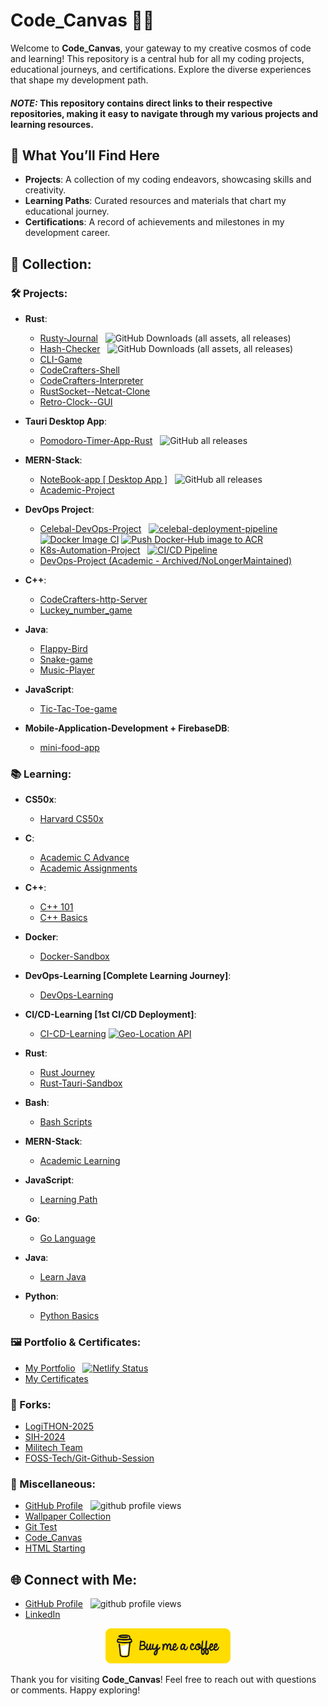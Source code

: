# Code_Canvas 🌌💫

Welcome to **Code_Canvas**, your gateway to my creative cosmos of code and learning! This repository is a central hub for all my coding projects, educational journeys, and certifications. Explore the diverse experiences that shape my development path.
#### *NOTE:* This repository contains direct links to their respective repositories, making it easy to navigate through my various projects and learning resources.
 
## 🌟 What You’ll Find Here

- **Projects**: A collection of my coding endeavors, showcasing skills and creativity.
- **Learning Paths**: Curated resources and materials that chart my educational journey.
- **Certifications**: A record of achievements and milestones in my development career.

## 🌲 Collection:

### 🛠️ Projects:
- **Rust**:
  - [Rusty-Journal](https://github.com/akash2061/Rusty-Journal) &nbsp; ![GitHub Downloads (all assets, all releases)](https://img.shields.io/github/downloads/akash2061/Rusty-Journal/total?color=azure&style=plastic)
  - [Hash-Checker](https://github.com/akash2061/RUST-Hash-Checker) &nbsp; ![GitHub Downloads (all assets, all releases)](https://img.shields.io/github/downloads/akash2061/RUST-Hash-Checker/total?color=azure&style=plastic)
  - [CLI-Game](https://github.com/akash2061/RUST-CLI-Game)
  - [CodeCrafters-Shell](https://github.com/akash2061/codecrafters-shell-rust)
  - [CodeCrafters-Interpreter](https://github.com/akash2061/Interpreter-rust)
  - [RustSocket--Netcat-Clone](https://github.com/akash2061/RustSocket-NetCat-Clone)
  - [Retro-Clock--GUI](https://github.com/akash2061/Rust-Retro-Clock--GUI)

- **Tauri Desktop App**:
  - [Pomodoro-Timer-App-Rust](https://github.com/akash2061/Pomodoro-Timer-App-Rust) &nbsp; ![GitHub all releases](https://img.shields.io/github/downloads/akash2061/Pomodoro-Timer-App-Rust/total?color=azure&style=plastic)

- **MERN-Stack**:
  - [NoteBook-app [ Desktop App ]](https://github.com/akash2061/NoteBook-app) &nbsp; ![GitHub all releases](https://img.shields.io/github/downloads/akash2061/NoteBook-app/total?color=azure&style=plastic)
  - [Academic-Project](https://github.com/akash2061/MERN_STACK_PROJECT)

- **DevOps Project**:
  - [Celebal-DevOps-Project](https://github.com/akash2061/Celebal-DevOps-Project) &nbsp; [![celebal-deployment-pipeline](https://github.com/akash2061/Celebal-DevOps-Project/actions/workflows/celebal-deployment-pipeline.yml/badge.svg)](https://github.com/akash2061/Celebal-DevOps-Project/actions/workflows/celebal-deployment-pipeline.yml) [![Docker Image CI](https://github.com/akash2061/Celebal-DevOps-Project/actions/workflows/docker-image-CI.yml/badge.svg)](https://github.com/akash2061/Celebal-DevOps-Project/actions/workflows/docker-image-CI.yml) [![Push Docker-Hub image to ACR](https://github.com/akash2061/Celebal-DevOps-Project/actions/workflows/azure-container-reg-CI.yml/badge.svg)](https://github.com/akash2061/Celebal-DevOps-Project/actions/workflows/azure-container-reg-CI.yml)
  - [K8s-Automation-Project](https://github.com/akash2061/K8s-Project) &nbsp; [![CI/CD Pipeline](https://github.com/akash2061/K8s-Project/actions/workflows/CI_CD_Pipeline.yml/badge.svg)](https://github.com/akash2061/K8s-Project/actions/workflows/CI_CD_Pipeline.yml)
  - [DevOps-Project (Academic - Archived/NoLongerMaintained)](https://github.com/akash2061/DevOps-Project)

- **C++**:
  - [CodeCrafters-http-Server](https://github.com/akash2061/codecrafters-http-server-cpp)
  - [Luckey_number_game](https://github.com/akash2061/Luckey_number_game_Cpp)

- **Java**:
  - [Flappy-Bird](https://github.com/akash2061/Flappy-Bird-Java-Project)
  - [Snake-game](https://github.com/akash2061/Snake_game--Java)
  - [Music-Player](https://github.com/akash2061/Music_Player-Java-Project)

- **JavaScript**:
  - [Tic-Tac-Toe-game](https://github.com/akash2061/Tic-Tac-Toe-Game)

- **Mobile-Application-Development + FirebaseDB**:
  - [mini-food-app](https://github.com/akash2061/mini-food-app)

### 📚 Learning:
- **CS50x**:
  - [Harvard CS50x](https://github.com/akash2061/Cs50x)

- **C**:
  - [Academic C Advance](https://github.com/akash2061/C-ADVANCE)
  - [Academic Assignments](https://github.com/akash2061/C-Assignment-1st-Year)

- **C++**:
  - [C++ 101](https://github.com/akash2061/CPP-101)
  - [C++ Basics](https://github.com/akash2061/Cpp-Basics)

- **Docker**:
  - [Docker-Sandbox](https://github.com/akash2061/Docker-Sandbox)

- **DevOps-Learning [Complete Learning Journey]**:
  - [DevOps-Learning](https://github.com/akash2061/DevOps-Learning)

- **CI/CD-Learning [1st CI/CD Deployment]**:
  - [CI-CD-Learning](https://github.com/akash2061/CI-CD-Learning) [![Geo-Location API](https://github.com/akash2061/CI-CD-Learning/actions/workflows/geo-location.yml/badge.svg)](https://github.com/akash2061/CI-CD-Learning/actions/workflows/geo-location.yml)

- **Rust**:
  - [Rust Journey](https://github.com/akash2061/RUST-First-Code)
  - [Rust-Tauri-Sandbox](https://github.com/akash2061/Rust-Tauri-Sandbox)

- **Bash**:
  - [Bash Scripts](https://github.com/akash2061/Bash-Craft)

- **MERN-Stack**:
  - [Academic Learning](https://github.com/akash2061/MERN-STACK-TRAINING)

- **JavaScript**:
  - [Learning Path](https://github.com/akash2061/JavaScript-Learning-Path)

- **Go**:
  - [Go Language](https://github.com/akash2061/GO-Lang)

- **Java**:
  - [Learn Java](https://github.com/akash2061/Learn-JAVA)

- **Python**:
  - [Python Basics](https://github.com/akash2061/PYTHON)

### 🖼️ Portfolio & Certificates:
- [My Portfolio](https://github.com/akash2061/Portfolio) &nbsp; [![Netlify Status](https://api.netlify.com/api/v1/badges/82115093-284e-4d40-a2da-0fa0c87af19f/deploy-status)](https://akashsoni.netlify.app/)
- [My Certificates](https://github.com/akash2061/My-Certificates)

### 🍴 Forks:
- [LogiTHON-2025](https://github.com/Tech-Transit)
- [SIH-2024](https://github.com/akash2061/SIH-2024)
- [Militech Team](https://github.com/akash2061/Militech)
- [FOSS-Tech/Git-Github-Session](https://github.com/akash2061/Git-Github-Session)

### 🎨 Miscellaneous:
- [GitHub Profile](https://github.com/akash2061) &nbsp; ![github profile views](https://komarev.com/ghpvc/?username=akash2061&style=plastic)
- [Wallpaper Collection](https://github.com/akash2061/Wallpapers)
- [Git Test](https://github.com/akash2061/Git-Learn-Test-Repository)
- [Code_Canvas](https://github.com/akash2061/Code_Canvas)
- [HTML Starting](https://github.com/akash2061/HTML)

## 🌐 Connect with Me:

- [GitHub Profile](https://github.com/akash2061) &nbsp; ![github profile views](https://komarev.com/ghpvc/?username=akash2061&style=plastic)
- [LinkedIn](https://www.linkedin.com/in/akash-soni-01475924b/)

<p align="center">
  <a  href="https://www.buymeacoffee.com/akash2061"><img width="200" src="https://github.com/akash2061/akash2061/blob/main/icons/bmc-button.png" /></a>
</p>

Thank you for visiting **Code_Canvas**! Feel free to reach out with questions or comments. Happy exploring!
